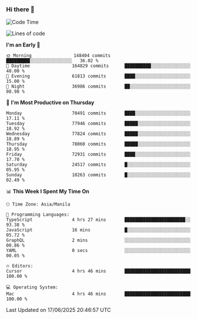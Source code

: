 ### Hi there 👋

<!--START_SECTION:waka-->
![Code Time](http://img.shields.io/badge/Code%20Time-6%2C065%20hrs%207%20mins-blue)

![Lines of code](https://img.shields.io/badge/From%20Hello%20World%20I%27ve%20Written-141.3%20million%20lines%20of%20code-blue)

**I'm an Early 🐤** 

```text
🌞 Morning                148404 commits      █████████░░░░░░░░░░░░░░░░   36.02 % 
🌆 Daytime                164829 commits      ██████████░░░░░░░░░░░░░░░   40.00 % 
🌃 Evening                61813 commits       ████░░░░░░░░░░░░░░░░░░░░░   15.00 % 
🌙 Night                  36986 commits       ██░░░░░░░░░░░░░░░░░░░░░░░   08.98 % 
```
📅 **I'm Most Productive on Thursday** 

```text
Monday                   70491 commits       ████░░░░░░░░░░░░░░░░░░░░░   17.11 % 
Tuesday                  77946 commits       █████░░░░░░░░░░░░░░░░░░░░   18.92 % 
Wednesday                77824 commits       █████░░░░░░░░░░░░░░░░░░░░   18.89 % 
Thursday                 78060 commits       █████░░░░░░░░░░░░░░░░░░░░   18.95 % 
Friday                   72931 commits       ████░░░░░░░░░░░░░░░░░░░░░   17.70 % 
Saturday                 24517 commits       █░░░░░░░░░░░░░░░░░░░░░░░░   05.95 % 
Sunday                   10263 commits       █░░░░░░░░░░░░░░░░░░░░░░░░   02.49 % 
```


📊 **This Week I Spent My Time On** 

```text
🕑︎ Time Zone: Asia/Manila

💬 Programming Languages: 
TypeScript               4 hrs 27 mins       ███████████████████████░░   93.38 % 
JavaScript               16 mins             █░░░░░░░░░░░░░░░░░░░░░░░░   05.72 % 
GraphQL                  2 mins              ░░░░░░░░░░░░░░░░░░░░░░░░░   00.86 % 
YAML                     0 secs              ░░░░░░░░░░░░░░░░░░░░░░░░░   00.05 % 

🔥 Editors: 
Cursor                   4 hrs 46 mins       █████████████████████████   100.00 % 

💻 Operating System: 
Mac                      4 hrs 46 mins       █████████████████████████   100.00 % 
```


 Last Updated on 17/06/2025 20:46:57 UTC
<!--END_SECTION:waka-->


<!--
**rad182/rad182** is a ✨ _special_ ✨ repository because its `README.md` (this file) appears on your GitHub profile.

Here are some ideas to get you started:

- 🔭 I’m currently working on ...
- 🌱 I’m currently learning ...
- 👯 I’m looking to collaborate on ...
- 🤔 I’m looking for help with ...
- 💬 Ask me about ...
- 📫 How to reach me: ...
- 😄 Pronouns: ...
- ⚡ Fun fact: ...
-->
